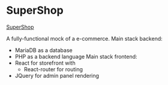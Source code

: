 # SuperShop
[SuperShop](01_home.png)

A fully-functional mock of a e-commerce.
Main stack backend:
- MariaDB as a database
- PHP as a backend language
Main stack frontend:
- React for storefront with
  - React-router for routing
- JQuery for admin panel rendering
